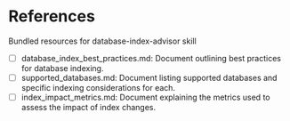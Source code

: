# References

Bundled resources for database-index-advisor skill

- [ ] database_index_best_practices.md: Document outlining best practices for database indexing.
- [ ] supported_databases.md: Document listing supported databases and specific indexing considerations for each.
- [ ] index_impact_metrics.md: Document explaining the metrics used to assess the impact of index changes.
